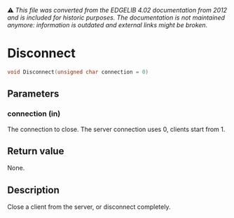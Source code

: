 :warning: _This file was converted from the EDGELIB 4.02 documentation from 2012 and is included for historic purposes. The documentation is not maintained anymore: information is outdated and external links might be broken._

# Disconnect


```c++
void Disconnect(unsigned char connection = 0)
```

## Parameters
### connection (in)
The connection to close. The server connection uses 0, clients start from 1.

## Return value
None.

## Description
Close a client from the server, or disconnect completely.


